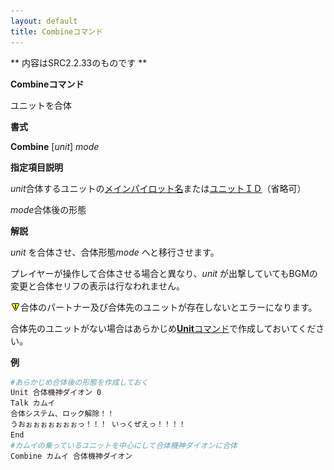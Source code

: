 ```yaml
---
layout: default
title: Combineコマンド
---
```

** 内容はSRC2.2.33のものです **

**Combineコマンド**

ユニットを合体

**書式**

**Combine** [*unit*] *mode*

**指定項目説明**

*unit*合体するユニットの[メインパイロット名](メインパイロット名.md)または[ユニットＩＤ](ユニットＩＤ.md)（省略可）

*mode*合体後の形態

**解説**

*unit* を合体させ、合体形態*mode* へと移行させます。

プレイヤーが操作して合体させる場合と異なり、*unit* が出撃していてもBGMの変更と合体セリフの表示は行なわれません。

![](./images/bm0.gif)合体のパートナー及び合体先のユニットが存在しないとエラーになります。

合体先のユニットがない場合はあらかじめ[**Unit**コマンド](Unitコマンド.md)で作成しておいてください。

**例**
```sh
#あらかじめ合体後の形態を作成しておく
Unit 合体機神ダイオン 0
Talk カムイ
合体システム、ロック解除！！
うおぉぉぉぉぉぉぉっ！！！ いっくぜえっ！！！！
End
#カムイの乗っているユニットを中心にして合体機神ダイオンに合体
Combine カムイ 合体機神ダイオン
```

